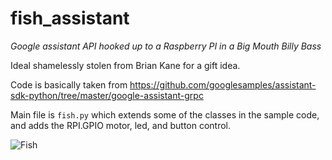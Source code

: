 # fish_assistant
_Google assistant API hooked up to a Raspberry PI in a Big Mouth Billy Bass_

Ideal shamelessly stolen from Brian Kane for a gift idea.

Code is basically taken from https://github.com/googlesamples/assistant-sdk-python/tree/master/google-assistant-grpc

Main file is `fish.py` which extends some of the classes in the sample code, and adds the RPI.GPIO motor, led, and button control.

![Fish](https://raw.githubusercontent.com/AklemTech/fish_assistant/master/fish.jpg)

